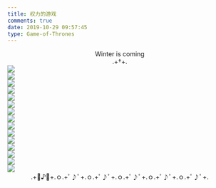 ```yaml
---
title: 权力的游戏
comments: true
date: 2019-10-29 09:57:45
type: Game-of-Thrones
---
```

<center>Winter is coming</center>
<center>.+†+.</center>
<div class="gallery-page">
    <div class="img-list">
        <div class="img-column">
            <img src="https://cdn.jsdelivr.net/gh/XuxuGood/cdn/blogImages/gallery/Game-of-Thrones/艾莉亚-史塔克.jpg">
        </div>
        <div class="img-column">
           <img src="https://cdn.jsdelivr.net/gh/XuxuGood/cdn/blogImages/gallery/Game-of-Thrones/布兰-史塔克.jpg">
        </div>
        <div class="img-column">
            <img src="https://cdn.jsdelivr.net/gh/XuxuGood/cdn/blogImages/gallery/Game-of-Thrones/达里奥-纳哈里斯.jpg">
        </div>
    </div>
    <div class="img-list">
        <div class="img-column">
            <img src="https://cdn.jsdelivr.net/gh/XuxuGood/cdn/blogImages/gallery/Game-of-Thrones/巨人克星托蒙德.jpg">
        </div>
        <div class="img-column">
            <img src="https://cdn.jsdelivr.net/gh/XuxuGood/cdn/blogImages/gallery/Game-of-Thrones/玛格丽·提利尔.jpg">
        </div>
        <div class="img-column">
            <img src="https://cdn.jsdelivr.net/gh/XuxuGood/cdn/blogImages/gallery/Game-of-Thrones/梅丽珊卓.jpg">
        </div>
    </div>
    <div class="img-list">
        <div class="img-column">
            <img src="https://cdn.jsdelivr.net/gh/XuxuGood/cdn/blogImages/gallery/Game-of-Thrones/琼恩-雪诺.jpg">
        </div>
        <div class="img-column">
            <img src="https://cdn.jsdelivr.net/gh/XuxuGood/cdn/blogImages/gallery/Game-of-Thrones/瑟曦-兰尼斯特.jpg">
        </div>
        <div class="img-column">
            <img src="https://cdn.jsdelivr.net/gh/XuxuGood/cdn/blogImages/gallery/Game-of-Thrones/珊莎-史塔克.jpg">
        </div>
    </div>
    <div class="img-list">
        <div class="img-column">
            <img src="https://cdn.jsdelivr.net/gh/XuxuGood/cdn/blogImages/gallery/Game-of-Thrones/詹姆-兰尼斯特.jpg">
        </div>
        <div class="img-column">
            <img src="https://cdn.jsdelivr.net/gh/XuxuGood/cdn/blogImages/gallery/Game-of-Thrones/丹妮莉丝-坦格利安.jpg">
        </div>
        <div class="img-column">
            <img src="https://cdn.jsdelivr.net/gh/XuxuGood/cdn/blogImages/gallery/Game-of-Thrones/培提尔-贝里席.jpg">
        </div>
    </div>
    <div class="img-list">
        <div class="img-column">
            <img src="https://cdn.jsdelivr.net/gh/XuxuGood/cdn/blogImages/gallery/Game-of-Thrones/乔佛里-拜拉席恩.jpg">
        </div>
        <div class="img-column">
            <img src="https://cdn.jsdelivr.net/gh/XuxuGood/cdn/blogImages/gallery/Game-of-Thrones/桑铎-克里冈.jpg">
        </div>
        <div class="img-column">
            <img src="https://cdn.jsdelivr.net/gh/XuxuGood/cdn/blogImages/gallery/Game-of-Thrones/提利昂-兰尼斯特.jpg">
        </div>
    </div>
</div>
<center>.+ﾟ♪ﾟ+.ｏ.+ﾟ♪ﾟ+.ｏ.+ﾟ♪ﾟ+.ｏ.+ﾟ♪ﾟ+.ｏ.+ﾟ♪ﾟ+.ｏ.+ﾟ♪ﾟ+.</center>
